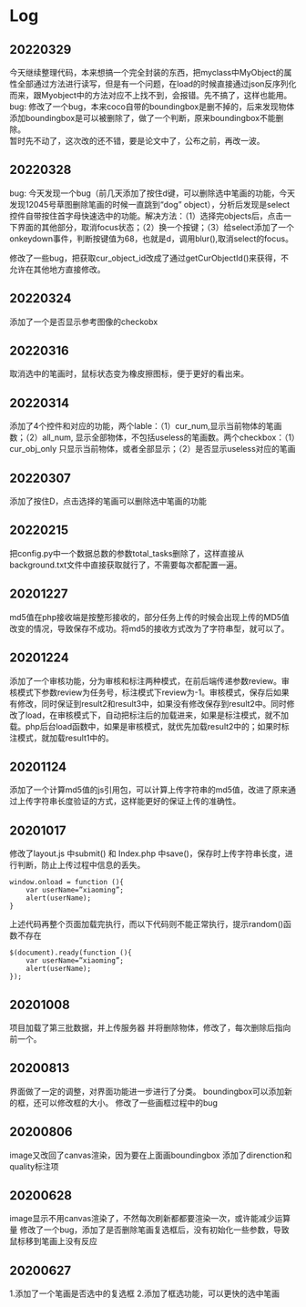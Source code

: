 # Log

## 20220329
今天继续整理代码，本来想搞一个完全封装的东西，把myclass中MyObject的属性全部通过方法进行读写，但是有一个问题，在load的时候直接通过json反序列化而来，跟Myobject中的方法对应不上找不到，会报错。先不搞了，这样也能用。  
bug: 修改了一个bug，本来coco自带的boundingbox是删不掉的，后来发现物体添加boundingbox是可以被删除了，做了一个判断，原来boundingbox不能删除。  
暂时先不动了，这次改的还不错，要是论文中了，公布之前，再改一波。

## 20220328
bug: 今天发现一个bug（前几天添加了按住d键，可以删除选中笔画的功能，今天发现12045号草图删除笔画的时候一直跳到“dog” object），分析后发现是select控件自带按住首字母快速选中的功能。解决方法：（1）选择完objects后，点击一下界面的其他部分，取消focus状态；（2）换一个按键；（3）给select添加了一个onkeydown事件，判断按键值为68，也就是d，调用blur(),取消select的focus。

修改了一些bug，把获取cur_object_id改成了通过getCurObjectId()来获得，不允许在其他地方直接修改。

## 20220324
添加了一个是否显示参考图像的checkobx

## 20220316
取消选中的笔画时，鼠标状态变为橡皮擦图标，便于更好的看出来。

## 20220314
添加了4个控件和对应的功能，两个lable：（1）cur_num,显示当前物体的笔画数；（2）all_num, 显示全部物体，不包括useless的笔画数。两个checkbox：（1）cur_obj_only 只显示当前物体，或者全部显示；（2）是否显示useless对应的笔画

## 20220307
添加了按住D，点击选择的笔画可以删除选中笔画的功能

## 20220215
把config.py中一个数据总数的参数total_tasks删除了，这样直接从background.txt文件中直接获取就行了，不需要每次都配置一遍。

## 20201227
md5值在php接收端是按整形接收的，部分任务上传的时候会出现上传的MD5值改变的情况，导致保存不成功。将md5的接收方式改为了字符串型，就可以了。

## 20201224
添加了一个审核功能，分为审核和标注两种模式，在前后端传递参数review。审核模式下参数review为任务号，标注模式下review为-1。审核模式，保存后如果有修改，同时保证到result2和result3中，如果没有修改保存到result2中。同时修改了load，在审核模式下，自动把标注后的加载进来，如果是标注模式，就不加载。php后台load函数中，如果是审核模式，就优先加载result2中的；如果时标注模式，就加载result1中的。

## 20201124
添加了一个计算md5值的js引用包，可以计算上传字符串的md5值，改进了原来通过上传字符串长度验证的方式，这样能更好的保证上传的准确性。

## 20201017
修改了layout.js 中submit() 和 Index.php 中save()，保存时上传字符串长度，进行判断，防止上传过程中信息的丢失。
```
window.onload = function (){
    var userName=”xiaoming”;
    alert(userName);
}
```  
上述代码再整个页面加载完执行，而以下代码则不能正常执行，提示random()函数不存在
```
$(document).ready(function (){
    var userName=”xiaoming”;
    alert(userName);
});
```  

## 20201008
项目加载了第三批数据，并上传服务器
并将删除物体，修改了，每次删除后指向前一个。

## 20200813
界面做了一定的调整，对界面功能进一步进行了分类。
boundingbox可以添加新的框，还可以修改框的大小。
修改了一些画框过程中的bug

## 20200806
image又改回了canvas渲染，因为要在上面画boundingbox
添加了direnction和quality标注项

## 20200628
image显示不用canvas渲染了，不然每次刷新都都要渲染一次，或许能减少运算量
修改了一个bug，添加了是否删除笔画复选框后，没有初始化一些参数，导致鼠标移到笔画上没有反应

## 20200627
1.添加了一个笔画是否选中的复选框
2.添加了框选功能，可以更快的选中笔画







